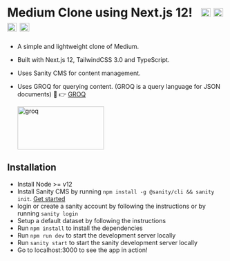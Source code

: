 # Medium Clone using Next.js 12! &nbsp; <img src="https://seeklogo.com/images/N/next-js-logo-8FCFF51DD2-seeklogo.com.png" alt="next.js" width="22px" height="20px"> <img src="https://avatars.githubusercontent.com/u/17177659?s=280&v=4" alt="next.js" width="22px" height="20px"> <img src="https://upload.wikimedia.org/wikipedia/commons/thumb/d/d5/Tailwind_CSS_Logo.svg/2048px-Tailwind_CSS_Logo.svg.png" alt="next.js" width="22px" height="20px"> <img src="https://miro.medium.com/max/816/1*mn6bOs7s6Qbao15PMNRyOA.png" width="22px" height="20px" alt="typescript">

- A simple and lightweight clone of Medium.
- Built with Next.js 12, TailwindCSS 3.0 and TypeScript.
- Uses Sanity CMS for content management.
- Uses GROQ for querying content. (GROQ is a query language for JSON documents) :purple_heart: :point_right: [GROQ](https://groq.dev/)

  <img src="https://repository-images.githubusercontent.com/193940239/8099df80-0611-11ea-8d99-c1871815e6d6" alt="groq" width="200px" height="100px">

## Installation

- Install Node >= v12
- Install Sanity CMS by running `npm install -g @sanity/cli && sanity init`. [Get started](https://www.sanity.io/get-started)
- login or create a sanity account by following the instructions or by running `sanity login`
- Setup a default dataset by following the instructions
- Run `npm install` to install the dependencies
- Run `npm run dev` to start the development server locally
- Run `sanity start` to start the sanity development server locally
- Go to localhost:3000 to see the app in action!
